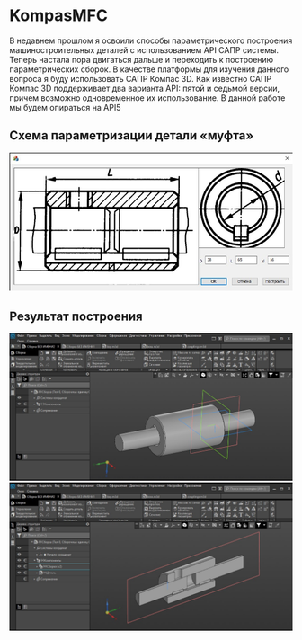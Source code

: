 # KompasMFC
В недавнем прошлом я освоили способы параметрического построения машиностроительных деталей с использованием API САПР системы. Теперь настала пора двигаться дальше и переходить к построению параметрических сборок. В качестве платформы для изучения данного вопроса я буду использовать САПР Компас 3D. Как известно САПР Компас 3D поддерживает два варианта API: пятой и седьмой версии, причем возможно одновременное их использование. В данной работе мы будем опираться на API5

## Схема параметризации детали «муфта»

![animated_demo_screenshot](/materials/1.jpg)

## Результат построения

![animated_demo_screenshot](/materials/2.jpg)
![animated_demo_screenshot](/materials/3.jpg)
